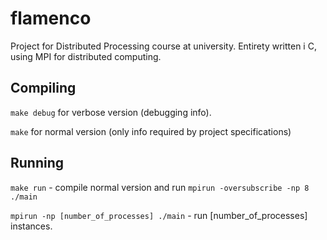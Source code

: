 # flamenco
Project for Distributed Processing course at university. Entirety written i C, using MPI for distributed computing.

## Compiling
`make debug` for verbose version (debugging info).

`make` for normal version (only info required by project specifications)

## Running
`make run` - compile normal version and run `mpirun -oversubscribe -np 8 ./main`

`mpirun -np [number_of_processes] ./main` - run [number_of_processes] instances.
